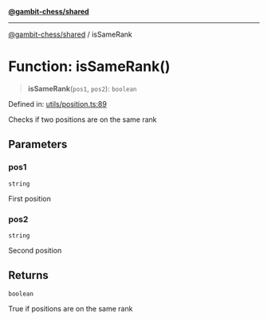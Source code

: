 [**@gambit-chess/shared**](../README.md)

***

[@gambit-chess/shared](../globals.md) / isSameRank

# Function: isSameRank()

> **isSameRank**(`pos1`, `pos2`): `boolean`

Defined in: [utils/position.ts:89](https://github.com/cango91/gambit-chess/blob/b8ea13e4976c99c29d095eae7bc504b86f9add51/shared/src/utils/position.ts#L89)

Checks if two positions are on the same rank

## Parameters

### pos1

`string`

First position

### pos2

`string`

Second position

## Returns

`boolean`

True if positions are on the same rank
